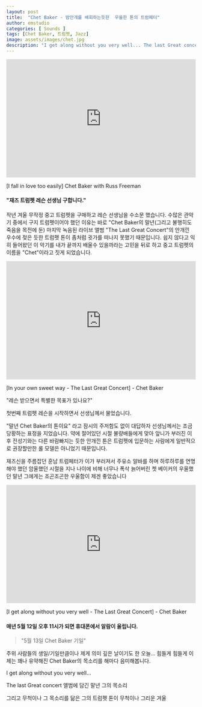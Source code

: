 ```yaml
---
layout: post
title:  "Chet Baker - 밤안개를 배회하는듯한  우울한 톤의 트럼페터"
author: emstudio
categories: [ Sounds ]
tags: [Chet Baker, 트럼펫, Jazz]
image: assets/images/chet.jpg
description: "I get along without you very well... The last Great concert에 담긴 말년의 목소리"
---
```


<iframe width="100%" height="315" src="https://www.youtube.com/embed/trZfJwj5iYo" frameborder="0" allow="accelerometer; autoplay; encrypted-media; gyroscope; picture-in-picture" allowfullscreen></iframe>

[I fall in love too easily] Chet Baker with Russ Freeman

#### "재즈 트럼펫 레슨 선생님 구합니다."

작년 겨울 무작정 중고 트럼펫을 구매하고 레슨 선생님을 수소문 했습니다.
수많은 관악기 중에서 구지 트럼펫이어야 했던 이유는 바로 "Chet Baker의 말년(그리고 불행히도 죽음을 목전에 둔) 마지막 녹음된 라이브 앨범 "The Last Great Concert"의 안개낀 우수에 젖은 듯한 트럼펫 톤이 좀처럼 귓가를 떠나지 못했기 때문입니다. 
쉽지 않다고 익히 들어왔던 이 악기를 내가 끝까지 배울수 있을까라는 고민을 뒤로 하고 중고 트럼펫의 이름을 "Chet"이라고 짓게 되었습니다.

<iframe width="100%" height="315" src="https://www.youtube.com/embed/jjb88v-ImO4" frameborder="0" allow="accelerometer; autoplay; encrypted-media; gyroscope; picture-in-picture" allowfullscreen></iframe>

[In your own sweet way - The Last Great Concert] - Chet Baker

"레슨 받으면서 특별한 목표가 있나요?"

첫번째 트럼펫 레슨을 시작하면서 선생님께서 물었습니다.

"말년 Chet Baker의 톤이요" 라고 잠시의 주저함도 없이 대답하자 선생님께서는 조금 당황하는 표정을 지었습니다.
약에 절어있던 시절 불량배들에게 맞아 앞니가 부러진 이후 전성기와는 다른 바람빠지는 듯한 안개낀 톤은 트럼펫에 입문하는 사람에게 일반적으로 권장할만한 롤 모델은 아니었기 때문입니다.

재즈신을 주름잡던 훈남 트럼페터가 이가 부러져서 주유소 알바를 하며 하루하루를 연명해야 했던 암울했던 시절을 지나 나이에 비해 너무나 폭삭 늙어버린 쳇 베이커의 우울했던 말년 그에게는 조곤조곤한 우울함이 제겐 좋았습니다

<iframe width="100%" height="315" src="https://www.youtube.com/embed/W_XfDYnpIS0" frameborder="0" allow="accelerometer; autoplay; encrypted-media; gyroscope; picture-in-picture" allowfullscreen></iframe>

[I get along without you very well - The Last Great Concert] - Chet Baker

#### 매년 5월 12일 오후 11시가 되면 휴대폰에서 알람이 울립니다.

> "5월 13일 Chet Baker 기일"

주위 사람들의 생일/기일만큼이나 제게 의미 깊은 날이기도 한 오늘...
힘들게 힘들게 이제는 꽤나 유약해진 Chet Baker의 목소리를 해마다 음미해봅니다.

I get along without you very well...

The last Great concert 앨범에 담긴 말년 그의 목소리

그리고 무척이나 그 목소리를 닮은 그의 트럼펫 톤이 무척이나 그리운 겨울